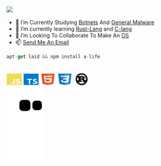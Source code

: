 <img height="180em" src="https://github-readme-stats.vercel.app/api/top-langs/?username=Kholek-Suneater&layout=compact&langs_count=7&theme=dracula"/>

- 👀 I’m Currently Studying <a href="https://en.wikipedia.org/wiki/Botnet">Botnets</a> And <a href="https://en.wikipedia.org/wiki/Malware">General Malware</a>
- 🌱 I’m currently learning <a href="https://www.rust-lang.org/">Rust-Lang</a> and <a href="https://en.wikipedia.org/wiki/C_(programming_language)">C-lang</a>
- 💞️ I’m Looking To Collaborate To Make An <a href="https://en.wikipedia.org/wiki/Operating_system">OS</a>
- 📫 <a href = "mailto: keatonlango30@Protonmail.com">Send Me An Email</a>
```js
apt-get laid && npm install a-life
```
<div style=display: inline_block><br>
 <img align="center" alt="Rafa-Js" height="30" width="40" src="https://raw.githubusercontent.com/devicons/devicon/master/icons/javascript/javascript-plain.svg">
 <img align="center" alt="Rafa-Ts" height="30" width="40" src="https://raw.githubusercontent.com/devicons/devicon/master/icons/typescript/typescript-plain.svg">
<img align="center" alt="Rafa-HTML" height="30" width="40" src="https://raw.githubusercontent.com/devicons/devicon/master/icons/html5/html5-original.svg">
  <img align="center" alt="Rafa-CSS" height="30" width="40" src="https://raw.githubusercontent.com/devicons/devicon/master/icons/css3/css3-original.svg">
<img align="center" alt="rafa-Rust" height="40" width=40" src="https://raw.githubusercontent.com/devicons/devicon/master/icons/rust/rust-plain.svg">
</div>
<img src="https://github.com/rafaballerini/rafaballerini/blob/output/github-contribution-grid-snake.svg" alt="sneke"></a>
